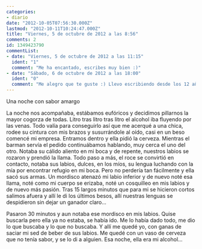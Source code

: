 ```yaml
---
categories:
- diario
date: "2012-10-05T07:56:30.000Z"
lastmod: "2012-10-11T10:24:47.000Z"
title: "Viernes, 5 de octubre de 2012 a las 8:56"
comments: 2
id: 1349423790
commentList:
- date: "Viernes, 5 de octubre de 2012 a las 11:15"
  ident: "1"
  comment: "Me ha encantado, escribes muy bien :)"
- date: "Sábado, 6 de octubre de 2012 a las 18:00"
  ident: "0"
  comment: "Me alegro que te guste :) Llevo escribiendo desde los 12 años o así y bueno ahora mismo tengo un blog de poesía con música y eso, donde voy recogiendo mis experiencias. Esta fue del jueves por la noche cuando encontré a una chica, una experiencia magnífica"
---
```


Una noche con sabor amargo  
  
La noche nos acompañaba, estábamos eufóricos y decidimos pillarnos la mayor cogorza de todas. Litro tras litro tras litro el alcohol iba fluyendo por las venas. Todo valía para conseguirlo así que me acerqué a una chica, rodee su cintura con mis brazos y susurrándole al oído, casi en un beso comencé mi empresa. Entramos dentro y ella pidió la cerveza. Mientras el barman servía el pedido continuábamos hablando, muy cerca el uno del otro. Notaba su cálido aliento en mi boca y de repente, nuestros labios se rozaron y prendió la llama. Todo paso a más, el roce se convirtió en contacto, notaba sus labios, dulces, en los míos, su lengua luchando con la mía por encontrar refugio en mi boca. Pero no perdería tan fácilmente y ella sacó sus armas. Un mordisco atenazó mi labio inferior y de nuevo noté esa llama, noté como mi cuerpo se erizaba, noté un cosquilleo en mis labios y de nuevo más pasión. Tras 15 largos minutos que para mi se hicieron cortos salimos afuera y allí le di los últimos besos, allí nuestras lenguas se despidieron sin dejar un ganador claro...  
  
Pasaron 30 minutos y aun notaba ese mordisco en mis labios. Quise buscarla pero ella ya no estaba, se había ido. Me lo había dado todo, me dio lo que buscaba y lo que no buscaba. Y allí me quedé yo, con ganas de saciar mi sed de beber de sus labios. Me quedé con un vaso de cerveza que no tenía sabor, y se lo di a alguien. Esa noche, ella era mi alcohol...